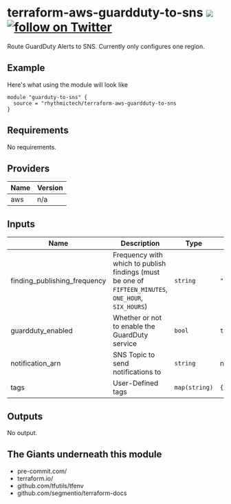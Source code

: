 # terraform-aws-guardduty-to-sns [![](https://github.com/rhythmictech/terraform-aws-guardduty-to-sns/workflows/pre-commit-check/badge.svg)](https://github.com/rhythmictech/terraform-aws-guardduty-to-sns/actions) <a href="https://twitter.com/intent/follow?screen_name=RhythmicTech"><img src="https://img.shields.io/twitter/follow/RhythmicTech?style=social&logo=RhythmicTech" alt="follow on Twitter"></a>

Route GuardDuty Alerts to SNS. Currently only configures one region.

## Example
Here's what using the module will look like
```
module "guarduty-to-sns" {
  source = "rhythmictech/terraform-aws-guardduty-to-sns
}
```


<!-- BEGINNING OF PRE-COMMIT-TERRAFORM DOCS HOOK -->
## Requirements

No requirements.

## Providers

| Name | Version |
|------|---------|
| aws | n/a |

## Inputs

| Name | Description | Type | Default | Required |
|------|-------------|------|---------|:--------:|
| finding\_publishing\_frequency | Frequency with which to publish findings (must be one of `FIFTEEN_MINUTES`, `ONE_HOUR`, `SIX_HOURS`) | `string` | `"ONE_HOUR"` | no |
| guardduty\_enabled | Whether or not to enable the GuardDuty service | `bool` | `true` | no |
| notification\_arn | SNS Topic to send notifications to | `string` | n/a | yes |
| tags | User-Defined tags | `map(string)` | `{}` | no |

## Outputs

No output.

<!-- END OF PRE-COMMIT-TERRAFORM DOCS HOOK -->

## The Giants underneath this module
- pre-commit.com/
- terraform.io/
- github.com/tfutils/tfenv
- github.com/segmentio/terraform-docs
